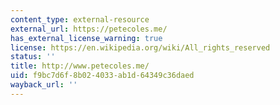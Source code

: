 ```yaml
---
content_type: external-resource
external_url: https://petecoles.me/
has_external_license_warning: true
license: https://en.wikipedia.org/wiki/All_rights_reserved
status: ''
title: http://www.petecoles.me/
uid: f9bc7d6f-8b02-4033-ab1d-64349c36daed
wayback_url: ''
---
```

